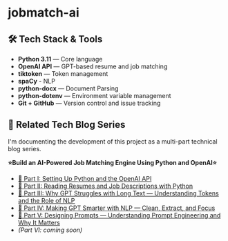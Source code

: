 # jobmatch-ai

## 🛠️ Tech Stack & Tools
- **Python 3.11** — Core language  
- **OpenAI API** — GPT-based resume and job matching  
- **tiktoken** — Token management
- **spaCy** - NLP  
- **python-docx** — Document Parsing
- **python-dotenv** — Environment variable management
- **Git + GitHub** — Version control and issue tracking


## 📝 Related Tech Blog Series 
I'm documenting the development of this project as a multi-part technical blog series.   


**⭐Build an AI-Powered Job Matching Engine Using Python and OpenAI⭐**
- [🔗 Part I: Setting Up Python and the OpenAI API](https://python.plainenglish.io/part-i-setting-up-python-and-the-openai-api-478a2cf72492)
- [🔗 Part II: Reading Resumes and Job Descriptions with Python](https://python.plainenglish.io/part-ii-reading-resumes-and-job-descriptions-with-python-90584b810a74)
- [🔗 Part III: Why GPT Struggles with Long Text — Understanding Tokens and the Role of NLP](https://python.plainenglish.io/week-3-why-gpt-struggles-with-long-text-understanding-tokens-and-the-role-of-nlp-b5342f5dbf49)
- [🔗 Part IV: Making GPT Smarter with NLP — Clean, Extract, and Focus](https://python.plainenglish.io/part-iv-making-gpt-smarter-with-nlp-clean-extract-and-focus-e8a3da6d1fa1)
- [🔗 Part V: Designing Prompts — Understanding Prompt Engineering and Why It Matters](https://python.plainenglish.io/designing-prompts-understanding-prompt-engineering-and-why-it-matters-4871fc4a2c14)
- *(Part VI: coming soon)*
